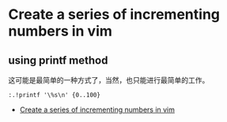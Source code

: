 # Create a series of incrementing numbers in vim

## using printf method
这可能是最简单的一种方式了，当然，也只能进行最简单的工作。

	:.!printf '\%s\n' {0..100}

 * [Create a series of incrementing numbers in vim](http://www.commandlinefu.com/commands/view/4827/create-a-series-of-incrementing-numbers-in-vim)


